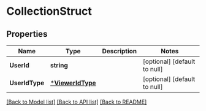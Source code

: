 # CollectionStruct

## Properties
Name | Type | Description | Notes
------------ | ------------- | ------------- | -------------
**UserId** | **string** |  | [optional] [default to null]
**UserIdType** | [***ViewerIdType**](ViewerIdType.md) |  | [optional] [default to null]

[[Back to Model list]](../README.md#documentation-for-models) [[Back to API list]](../README.md#documentation-for-api-endpoints) [[Back to README]](../README.md)


